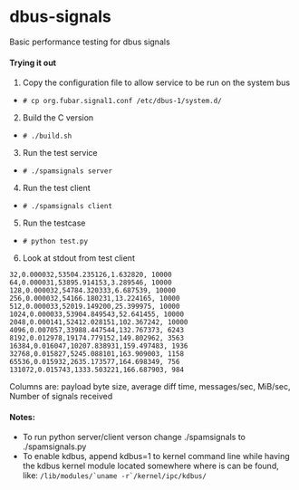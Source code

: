 # dbus-signals
Basic performance testing for dbus signals

#### Trying it out
1. Copy the configuration file to allow service to be run on the system bus
  * `# cp org.fubar.signal1.conf /etc/dbus-1/system.d/`
2. Build the C version
  * `# ./build.sh`
3. Run the test service
  * `# ./spamsignals server`
4. Run the test client
  * `# ./spamsignals client`
5. Run the testcase
  * `# python test.py`
6. Look at stdout from test client
```
32,0.000032,53504.235126,1.632820, 10000
64,0.000031,53895.914153,3.289546, 10000
128,0.000032,54784.320333,6.687539, 10000
256,0.000032,54166.180231,13.224165, 10000
512,0.000033,52019.149200,25.399975, 10000
1024,0.000033,53904.849543,52.641455, 10000
2048,0.000141,52412.028151,102.367242, 10000
4096,0.007057,33988.447544,132.767373, 6243
8192,0.012978,19174.779152,149.802962, 3563
16384,0.016047,10207.838931,159.497483, 1936
32768,0.015827,5245.088101,163.909003, 1158
65536,0.015932,2635.173577,164.698349, 756
131072,0.015743,1333.503221,166.687903, 984
```
Columns are:
payload byte size, average diff time, messages/sec, MiB/sec, Number of signals received

#### Notes:
* To run python server/client verson change ./spamsignals to ./spamsignals.py
* To enable kdbus, append kdbus=1 to kernel command line while having the kdbus kernel module located somewhere where is can be found, like: ```/lib/modules/`uname -r`/kernel/ipc/kdbus/```

